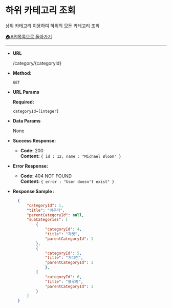 # **하위 카테고리 조회** 

상위 카테고리 이용하여 하위의 모든 카테고리 조회

[🏠API목록으로 돌아가기](api.md)


---

* **URL**

  /category/{categoryId}

* **Method:**

  `GET`

* **URL Params**

  **Required:**

  `categoryId=[integer]`

* **Data Params**

  None

* **Success Response:**

    * **Code:** 200 <br />
      **Content:** `{ id : 12, name : "Michael Bloom" }`

* **Error Response:**

    * **Code:** 404 NOT FOUND <br />
      **Content:** `{ error : "User doesn't exist" }`

* **Response Sample :**

  ```json
    {
        "categoryId": 1,
        "title": "아우터",
        "parentCategoryId": null,
        "subCategories": [
            {
                "categoryId": 4,
                "title": "쟈켓",
                "parentCategoryId": 1
            },
            {
                "categoryId": 5,
                "title": "가디건",
                "parentCategoryId": 1
                },
            {
                "categoryId": 6,
                "title": "블루종",
                "parentCategoryId": 1
            }
        ]
    }

  ```